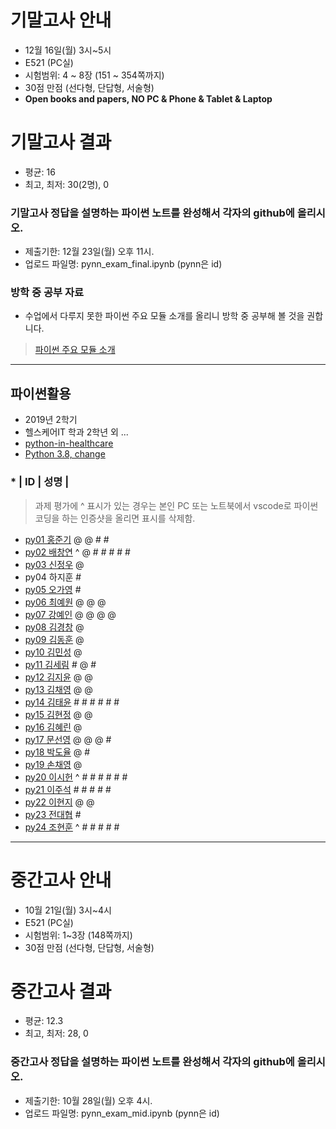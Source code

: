 # 기말고사 안내
- 12월 16일(월) 3시~5시
- E521 (PC실)
- 시험범위: 4 ~ 8장 (151 ~ 354쪽까지)
- 30점 만점 (선다형, 단답형, 서술형)
- **Open books and papers, NO PC & Phone & Tablet & Laptop**

# 기말고사 결과
- 평균: 16
- 최고, 최저: 30(2명), 0

### 기말고사 정답을 설명하는 파이썬 노트를 완성해서 각자의 github에 올리시오.
- 제출기한: 12월 23일(월) 오후 11시.
- 업로드 파일명: pynn_exam_final.ipynb (pynn은 id)

### 방학 중 공부 자료
- 수업에서 다루지 못한 파이썬 주요 모듈 소개를 올리니 방학 중 공부해 볼 것을 권합니다.  
> [파이썬 주요 모듈 소개](https://github.com/Redwoods/Py/tree/master/py2019/Lec/notebook/py_modules)

---

## 파이썬활용
- 2019년 2학기 
- 헬스케어IT 학과 2학년 외 ...
- [python-in-healthcare](https://data-flair.training/blogs/python-in-healthcare/)
- [Python 3.8, change](https://www.44bits.io/ko/post/python-3-8-release-note-summary)

### * | ID | 성명 |
> 과제 평가에 ^ 표시가 있는 경우는 본인 PC 또는 노트북에서 vscode로 파이썬 코딩을 하는 인증샷을 올리면 표시를 삭제함.

- [py01	홍준기](https://github.com/hjg5015/py01) @ @ # #
- [py02	배창연](https://github.com/py02/py02)  ^ @ # # # # #
- [py03	신정우](https://github.com/wjddn1998/py03) @
- py04	하지훈  #
- [py05	오가영](https://github.com/OGa-young/py05) #
- [py06	최예원](https://github.com/tiger0854/py06) @ @ @
- [py07	강예인](https://github.com/KangYein/py07)  @ @ @ @
- [py08	김경창](https://github.com/rudckd0103/py08) @
- [py09	김동훈](https://github.com/rlaehdgns03/py09) @
- [py10	김민성](https://github.com/minseongkimpy/py10) @
- [py11	김세림](https://github.com/seelvita/py11) # @ #
- [py12	김지윤](https://github.com/KIMJIYOON-PYTHON/py12) @ @
- [py13	김채영](https://github.com/kimchaeyoung-student/py13) @ @
- [py14	김태윤](https://github.com/taeyoon-99/py14) # # # # # #
- [py15	김현정](https://github.com/dasdasqs2/py15) @ @
- [py16	김혜린](https://github.com/Kim-Hyerin/py16) @
- [py17	문선영](https://github.com/anstjsdud/py17) @ @ @ #
- [py18	박도율](https://github.com/DoyulPark/py_18) @ #
- [py19	손채영](https://github.com/chaeyeongSon/py19) @
- [py20	이시헌](https://github.com/LSH-123/py20) ^ # # # # # #
- [py21	이주석](https://github.com/LEEJUSEOK/py21) # # # # #
- [py22	이현지](https://github.com/ji91134/py_22) @ @
- [py23	전대협](https://github.com/eoguq555/py23) #
- [py24	조현훈](https://github.com/cky2675/py24) ^ # # # # #

---
# 중간고사 안내
- 10월 21일(월) 3시~4시
- E521 (PC실)
- 시험범위: 1~3장 (148쪽까지)
- 30점 만점 (선다형, 단답형, 서술형)

# 중간고사 결과
- 평균: 12.3
- 최고, 최저: 28, 0

### 중간고사 정답을 설명하는 파이썬 노트를 완성해서 각자의 github에 올리시오.
- 제출기한: 10월 28일(월) 오후 4시.
- 업로드 파일명: pynn_exam_mid.ipynb (pynn은 id)
